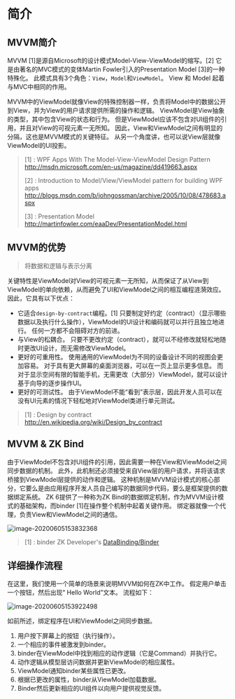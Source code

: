 # 简介

## MVVM简介

MVVM [1]是源自Microsoft的设计模式Model-View-ViewModel的缩写。[2] 它是由著名的MVC模式的变体Martin Fowler引入的Presentation Model [3]的一种特殊化。 此模式具有3个角色：`View`，`Model`和`ViewModel`。 View 和 Model 起着与MVC中相同的作用。


MVVM中的ViewModel就像View的特殊控制器一样，负责将Model中的数据公开到View，并为View的用户请求提供所需的操作和逻辑。 ViewModel是View抽象的类型，其中包含View的状态和行为。 但是ViewModel应该不包含对UI组件的引用，并且对View的可视元素一无所知。 因此，View和ViewModel之间有明显的分隔，这也是MVVM模式的关键特征。 从另一个角度讲，也可以说View层就像ViewModel的UI投影。

 

> [1] : WPF Apps With The Model-View-ViewModel Design Pattern http://msdn.microsoft.com/en-us/magazine/dd419663.aspx
>
> [2] : Introduction to Model/View/ViewModel pattern for building WPF apps http://blogs.msdn.com/b/johngossman/archive/2005/10/08/478683.aspx
>
> [3] : Presentation Model http://martinfowler.com/eaaDev/PresentationModel.html

## MVVM的优势

> 将数据和逻辑与表示分离

关键特性是ViewModel对View的可视元素一无所知，从而保证了从View到ViewModel的单向依赖，从而避免了UI和ViewModel之间的相互编程涟漪效应。 因此，它具有以下优点：

- 它适合`design-by-contract`编程。[1] 只要制定好约定（contract）（显示哪些数据以及执行什么操作），ViewModel的UI设计和编码就可以并行且独立地进行。 任何一方都不会阻碍对方的前进。
- 与View的松耦合。 只要不更改约定（contract），就可以不经修改就轻松地随时更改UI设计，而无需修改ViewModel。
- 更好的可重用性。 使用通用的ViewModel为不同的设备设计不同的视图会更加容易。 对于具有更大屏幕的桌面浏览器，可以在一页上显示更多信息。 而对于显示空间有限的智能手机，无需更改（大部分）ViewModel，就可以设计基于向导的逐步操作UI。
- 更好的可测试性。 由于ViewModel不能“看到”表示层，因此开发人员可以在没有UI元素的情况下轻松地对ViewModel类进行单元测试。

> [1] : Design by contract http://en.wikipedia.org/wiki/Design_by_contract

## MVVM & ZK Bind

由于ViewModel不包含对UI组件的引用，因此需要一种在View和ViewModel之间同步数据的机制。 此外，此机制还必须接受来自View层的用户请求，并将该请求桥接到ViewModel层提供的动作和逻辑。 这种机制是MVVM设计模式的核心部分，它要么是由应用程序开发人员自己编写的数据同步代码，要么是框架提供的数据绑定系统。 ZK 6提供了一种称为ZK Bind的数据绑定机制，作为MVVM设计模式的基础架构，而binder [1]在操作整个机制中起着关键作用。 绑定器就像一个代理，负责View和ViewModel之间的通信。

![image-20200605153832368](https://gitee.com/leehuajun/imgbed/raw/master/2020/20200607161813.png)

> [1] : binder ZK Developer's [DataBinding/Binder](#_bookmark14)

## 详细操作流程

在这里，我们使用一个简单的场景来说明MVVM如何在ZK中工作。 假定用户单击一个按钮，然后出现“ Hello World”文本。 流程如下：

![image-20200605153922498](https://gitee.com/leehuajun/imgbed/raw/master/2020/20200607161819.png)



如前所述，绑定程序在UI和ViewModel之间同步数据。

1. 用户按下屏幕上的按钮（执行操作）。
2. 一个相应的事件被激发到binder。
3. binder在ViewModel中找到相应的动作逻辑（它是Command）并执行它。
4. 动作逻辑从模型层访问数据并更新ViewModel的相应属性。
5. ViewModel通知binder某些属性已更改。
6. 根据已更改的属性，binder从ViewModel加载数据。
7. Binder然后更新相应的UI组件以向用户提供视觉反馈。

